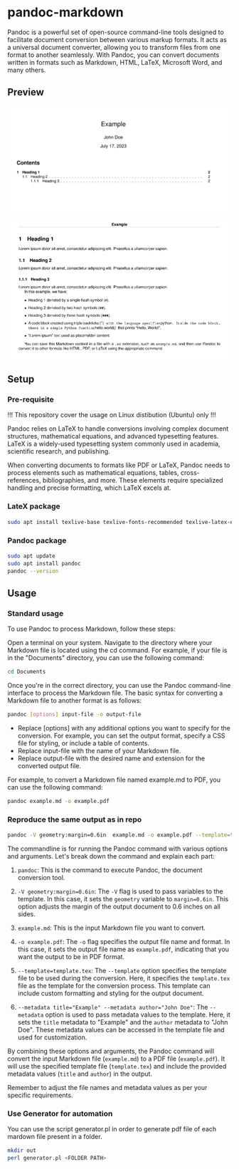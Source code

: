 # pandoc-markdown

Pandoc is a powerful set of open-source command-line tools designed to facilitate document conversion between various markup formats. It acts as a universal document converter, allowing you to transform files from one format to another seamlessly. With Pandoc, you can convert documents written in formats such as Markdown, HTML, LaTeX, Microsoft Word, and many others.

## Preview

![Example Image](preview.png)

![Example Image](preview2.png)

## Setup 

### Pre-requisite
!!! This repository cover the usage on Linux distibution (Ubuntu) only !!!

Pandoc relies on LaTeX to handle conversions involving complex document structures, mathematical equations, and advanced typesetting features. LaTeX is a widely-used typesetting system commonly used in academia, scientific research, and publishing.

When converting documents to formats like PDF or LaTeX, Pandoc needs to process elements such as mathematical equations, tables, cross-references, bibliographies, and more. These elements require specialized handling and precise formatting, which LaTeX excels at.

### LateX package

```bash
sudo apt install texlive-base texlive-fonts-recommended texlive-latex-extra texlive-latex-recommended 
```

### Pandoc package
```bash
sudo apt update
sudo apt install pandoc
pandoc --version
```

## Usage

### Standard usage
To use Pandoc to process Markdown, follow these steps:

Open a terminal on your system.
Navigate to the directory where your Markdown file is located using the cd command. For example, if your file is in the "Documents" directory, you can use the following command:

```bash
cd Documents
```
Once you're in the correct directory, you can use the Pandoc command-line interface to process the Markdown file. The basic syntax for converting a Markdown file to another format is as follows:

```bash
pandoc [options] input-file -o output-file

```
- Replace [options] with any additional options you want to specify for the conversion. For example, you can set the output format, specify a CSS file for styling, or include a table of contents.
- Replace input-file with the name of your Markdown file.
- Replace output-file with the desired name and extension for the converted output file.

For example, to convert a Markdown file named example.md to PDF, you can use the following command:

```bash
pandoc example.md -o example.pdf
```

### Reproduce the same output as in repo

```bash
pandoc -V geometry:margin=0.6in  example.md -o example.pdf --template=template.tex  --metadata title="Example" --metadata author="John Doe"
```

The commandline is for running the Pandoc command with various options and arguments. Let's break down the command and explain each part:

1. `pandoc`: This is the command to execute Pandoc, the document conversion tool.

2. `-V geometry:margin=0.6in`: The `-V` flag is used to pass variables to the template. In this case, it sets the `geometry` variable to `margin=0.6in`. This option adjusts the margin of the output document to 0.6 inches on all sides.

3. `example.md`: This is the input Markdown file you want to convert.

4. `-o example.pdf`: The `-o` flag specifies the output file name and format. In this case, it sets the output file name as `example.pdf`, indicating that you want the output to be in PDF format.

5. `--template=template.tex`: The `--template` option specifies the template file to be used during the conversion. Here, it specifies the `template.tex` file as the template for the conversion process. This template can include custom formatting and styling for the output document.

6. `--metadata title="Example" --metadata author="John Doe"`: The `--metadata` option is used to pass metadata values to the template. Here, it sets the `title` metadata to "Example" and the `author` metadata to "John Doe". These metadata values can be accessed in the template file and used for customization.

By combining these options and arguments, the Pandoc command will convert the input Markdown file (`example.md`) to a PDF file (`example.pdf`). It will use the specified template file (`template.tex`) and include the provided metadata values (`title` and `author`) in the output.

Remember to adjust the file names and metadata values as per your specific requirements.

### Use Generator for automation

You can use the script generator.pl in order to generate pdf file of each mardown file present in a folder.

```bash
mkdir out
perl generator.pl <FOLDER PATH>
```

